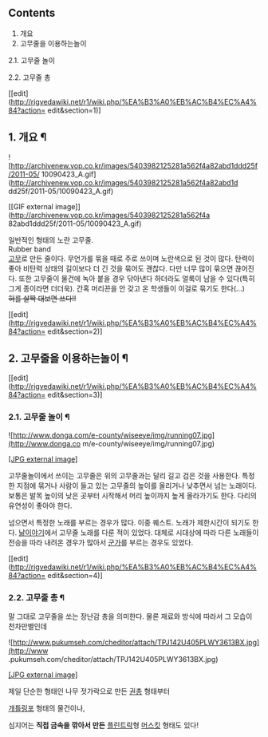 ## Contents

    

1. 개요 
2. 고무줄을 이용하는놀이 
    

2.1. 고무줄 놀이

2.2. 고무줄 총

[[edit](http://rigvedawiki.net/r1/wiki.php/%EA%B3%A0%EB%AC%B4%EC%A4%84?action=
edit&section=1)]

## 1. 개요 ¶

![http://archivenew.vop.co.kr/images/5403982125281a562f4a82abd1ddd25f/2011-05/
10090423_A.gif](http://archivenew.vop.co.kr/images/5403982125281a562f4a82abd1d
dd25f/2011-05/10090423_A.gif)

[[GIF external image]](http://archivenew.vop.co.kr/images/5403982125281a562f4a
82abd1ddd25f/2011-05/10090423_A.gif)

  
일반적인 형태의 노란 고무줄.  
Rubber band  
[고무](%EA%B3%A0%EB%AC%B4.md)로 만든 줄이다. 무언가를 묶을 때로 주로 쓰이며 노란색으로 된 것이 많다. 탄력이
좋아 비탄력 상태의 길이보다 더 긴 것을 묶어도 괜찮다. 다만 너무 많이 묶으면 끊어진다. 또한 고무줄이 물건에 녹아 붙을 경우 닦아낸다
하더라도 얼룩이 남을 수 있다(특히 그게 종이라면 더더욱). 간혹 머리끈을 안 갖고 온 학생들이 이걸로 묶기도 한다(…)  
<del>혀를 살짝 대보면 쓰다!!</del>

[[edit](http://rigvedawiki.net/r1/wiki.php/%EA%B3%A0%EB%AC%B4%EC%A4%84?action=
edit&section=2)]

## 2. 고무줄을 이용하는놀이 ¶

[[edit](http://rigvedawiki.net/r1/wiki.php/%EA%B3%A0%EB%AC%B4%EC%A4%84?action=
edit&section=3)]

### 2.1. 고무줄 놀이 ¶

![http://www.donga.com/e-county/wiseeye/img/running07.jpg](http://www.donga.co
m/e-county/wiseeye/img/running07.jpg)

[[JPG external
image]](http://www.donga.com/e-county/wiseeye/img/running07.jpg)

  
고무줄놀이에서 쓰이는 고무줄은 위의 고무줄과는 달리 길고 검은 것을 사용한다. 특정한 지점에 묶거나 사람이 들고 있는 고무줄의 높이를
올리거나 낮추면서 넘는 노래이다. 보통은 발목 높이의 낮은 곳부터 시작해서 머리 높이까지 높게 올라가기도 한다. 다리의 유연성이 좋아야
한다.

  

넘으면서 특정한 노래를 부르는 경우가 많다. 이중 퀘스트. 노래가 제한시간이 되기도 한다. [낢이야기](%EB%82%A2%20%EC%9D%B4%EC%95%BC%EA%B8%B0.md)에서 고무줄 노래를 다룬 적이 있었다. 대체로
시대상에 따라 다른 노래들이 전승을 따라 내려온 경우가 많아서 [군가](%EA%B5%B0%EA%B0%80.md)를 부르는 경우도
있었다.

  

[[edit](http://rigvedawiki.net/r1/wiki.php/%EA%B3%A0%EB%AC%B4%EC%A4%84?action=
edit&section=4)]

### 2.2. 고무줄 총 ¶

말 그대로 고무줄을 쏘는 장난감 총을 의미한다. 물론 재료와 방식에 따라서 그 모습이 천차만별인데  

![http://www.pukumseh.com/cheditor/attach/TPJ142U405PLWY3613BX.jpg](http://www
.pukumseh.com/cheditor/attach/TPJ142U405PLWY3613BX.jpg)

[[JPG external
image]](http://www.pukumseh.com/cheditor/attach/TPJ142U405PLWY3613BX.jpg)

  
제일 단순한 형태인 나무 젓가락으로 만든 [권총](%EA%B6%8C%EC%B4%9D.md) 형태부터  
  
[개틀링포](%EA%B0%9C%ED%8B%80%EB%A7%81.md) 형태의 물건이나,  
  
심지어는 **직접 금속을 깎아서 만든** [플린트락](%ED%94%8C%EB%A6%B0%ED%8A%B8%EB%9D%BD.md)형
[머스킷](%EB%A8%B8%EC%8A%A4%ED%82%B7.md) 형태도 있다!

